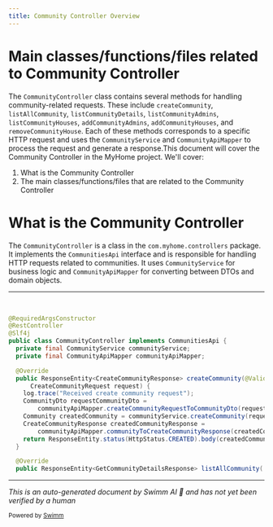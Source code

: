 ```yaml
---
title: Community Controller Overview
---
```

# Main classes/functions/files related to Community Controller

The `CommunityController` class contains several methods for handling community-related requests. These include `createCommunity`, `listAllCommunity`, `listCommunityDetails`, `listCommunityAdmins`, `listCommunityHouses`, `addCommunityAdmins`, `addCommunityHouses`, and `removeCommunityHouse`. Each of these methods corresponds to a specific HTTP request and uses the `CommunityService` and `CommunityApiMapper` to process the request and generate a response.This document will cover the Community Controller in the MyHome project. We'll cover:

1. What is the Community Controller
2. The main classes/functions/files that are related to the Community Controller

# What is the Community Controller

The `CommunityController` is a class in the `com.myhome.controllers` package. It implements the `CommunitiesApi` interface and is responsible for handling HTTP requests related to communities. It uses `CommunityService` for business logic and `CommunityApiMapper` for converting between DTOs and domain objects.

<SwmSnippet path="/service/src/main/java/com/myhome/controllers/CommunityController.java" line="56" repo-id="Z2l0aHViJTNBJTNBc2h1anUtbXlob21lJTNBJTNBcmljYXJkb2xvcGV6Zw==">

---

&nbsp;

```java
@RequiredArgsConstructor
@RestController
@Slf4j
public class CommunityController implements CommunitiesApi {
  private final CommunityService communityService;
  private final CommunityApiMapper communityApiMapper;

  @Override
  public ResponseEntity<CreateCommunityResponse> createCommunity(@Valid @RequestBody
      CreateCommunityRequest request) {
    log.trace("Received create community request");
    CommunityDto requestCommunityDto =
        communityApiMapper.createCommunityRequestToCommunityDto(request);
    Community createdCommunity = communityService.createCommunity(requestCommunityDto);
    CreateCommunityResponse createdCommunityResponse =
        communityApiMapper.communityToCreateCommunityResponse(createdCommunity);
    return ResponseEntity.status(HttpStatus.CREATED).body(createdCommunityResponse);
  }

  @Override
  public ResponseEntity<GetCommunityDetailsResponse> listAllCommunity(
```

---

</SwmSnippet>

*This is an auto-generated document by Swimm AI 🌊 and has not yet been verified by a human*

<SwmMeta version="3.0.0" repo-id="Z2l0aHViJTNBJTNBbXlob21lJTNBJTNBc3dpbW1pbw==" repo-name="myhome"><sup>Powered by [Swimm](https://app.swimm.io/)</sup></SwmMeta>
